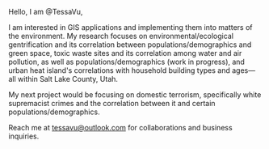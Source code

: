 Hello, I am @TessaVu,

I am interested in GIS applications and implementing them into matters of the environment.
My research focuses on environmental/ecological gentrification and its correlation between populations/demographics and green space,
toxic waste sites and its correlation among water and air pollution, as well as populations/demographics (work in progress),
and urban heat island's correlations with household building types and ages—
all within Salt Lake County, Utah.

My next project would be focusing on domestic terrorism, specifically white supremacist crimes and the correlation between it and certain populations/demographics.

Reach me at tessavu@outlook.com for collaborations and business inquiries.
